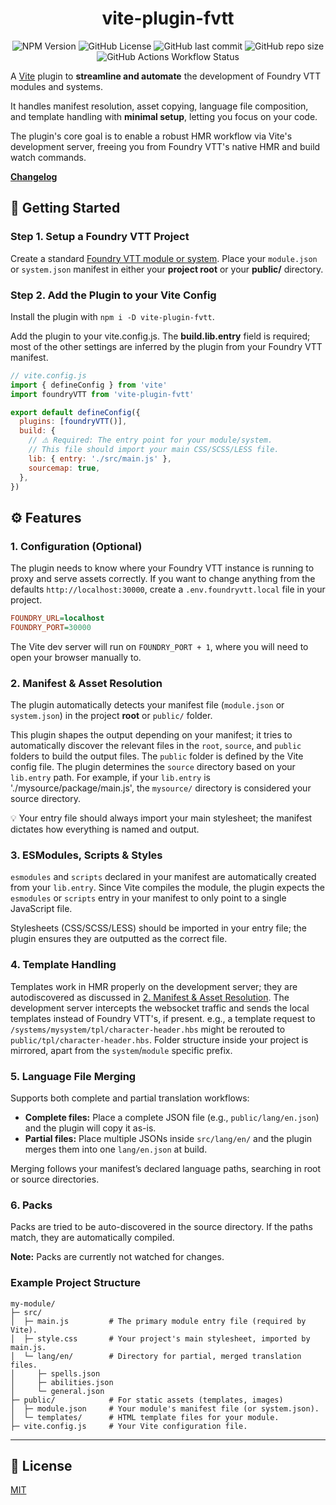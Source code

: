 <h1 align="center">vite-plugin-fvtt</h1>

<div align="center">

![NPM Version](https://img.shields.io/npm/v/vite-plugin-fvtt?style=for-the-badge&labelColor=1a1c23&color=a9cbae)
![GitHub License](https://img.shields.io/github/license/MatyeusM/vite-plugin-fvtt?style=for-the-badge&labelColor=1a1c23&color=97cdcc)
![GitHub last commit](https://img.shields.io/github/last-commit/MatyeusM/vite-plugin-fvtt?style=for-the-badge&labelColor=1a1c23&color=a1c6e1)
![GitHub repo size](https://img.shields.io/github/repo-size/MatyeusM/vite-plugin-fvtt?style=for-the-badge&labelColor=1a1c23&color=bdbde4)
![GitHub Actions Workflow Status](https://img.shields.io/github/actions/workflow/status/MatyeusM/vite-plugin-fvtt/ci.yml?style=for-the-badge&labelColor=1a1c23&color=d6b5d2)

</div>

A [Vite](https://vitejs.dev/) plugin to **streamline and automate** the development of Foundry VTT
modules and systems.

It handles manifest resolution, asset copying, language file composition, and template handling with
**minimal setup**, letting you focus on your code.

The plugin's core goal is to enable a robust HMR workflow via Vite's development server, freeing you
from Foundry VTT's native HMR and build watch commands.

[**Changelog**](CHANGELOG.md)

## **🚀 Getting Started**

### **Step 1. Setup a Foundry VTT Project**

Create a standard
[Foundry VTT module or system](https://foundryvtt.com/article/module-development/). Place your
`module.json` or `system.json` manifest in either your **project root** or your **public/**
directory.

### **Step 2. Add the Plugin to your Vite Config**

Install the plugin with `npm i -D vite-plugin-fvtt`.

Add the plugin to your vite.config.js. The **build.lib.entry** field is required; most of the other
settings are inferred by the plugin from your Foundry VTT manifest.

```js
// vite.config.js
import { defineConfig } from 'vite'
import foundryVTT from 'vite-plugin-fvtt'

export default defineConfig({
  plugins: [foundryVTT()],
  build: {
    // ⚠️ Required: The entry point for your module/system.
    // This file should import your main CSS/SCSS/LESS file.
    lib: { entry: './src/main.js' },
    sourcemap: true,
  },
})
```

## **⚙️ Features**

### **1. Configuration (Optional)**

The plugin needs to know where your Foundry VTT instance is running to proxy and serve assets
correctly. If you want to change anything from the defaults `http://localhost:30000`, create a
`.env.foundryvtt.local` file in your project.

```ini
FOUNDRY_URL=localhost
FOUNDRY_PORT=30000
```

The Vite dev server will run on `FOUNDRY_PORT + 1`, where you will need to open your browser
manually to.

### **2. Manifest & Asset Resolution**

The plugin automatically detects your manifest file (`module.json` or `system.json`) in the project
**root** or `public/` folder.

This plugin shapes the output depending on your manifest; it tries to automatically discover the
relevant files in the `root`, `source`, and `public` folders to build the output files. The `public`
folder is defined by the Vite config file. The plugin determines the `source` directory based on
your `lib.entry` path. For example, if your `lib.entry` is './mysource/package/main.js', the
`mysource/` directory is considered your source directory.

💡 Your entry file should always import your main stylesheet; the manifest dictates how everything
is named and output.

### **3. ESModules, Scripts & Styles**

`esmodules` and `scripts` declared in your manifest are automatically created from your `lib.entry`.
Since Vite compiles the module, the plugin expects the `esmodules` or `scripts` entry in your
manifest to only point to a single JavaScript file.

Stylesheets (CSS/SCSS/LESS) should be imported in your entry file; the plugin ensures they are
outputted as the correct file.

### **4. Template Handling**

Templates work in HMR properly on the development server; they are autodiscovered as discussed in
[2. Manifest & Asset Resolution](#2-manifest--asset-resolution). The development server intercepts
the websocket traffic and sends the local templates instead of Foundry VTT's, if present. e.g., a
template request to `/systems/mysystem/tpl/character-header.hbs` might be rerouted to
`public/tpl/character-header.hbs`. Folder structure inside your project is mirrored, apart from the
`system`/`module` specific prefix.

### **5. Language File Merging**

Supports both complete and partial translation workflows:

- **Complete files:** Place a complete JSON file (e.g., `public/lang/en.json`) and the plugin will
  copy it as-is.
- **Partial files:** Place multiple JSONs inside `src/lang/en/` and the plugin merges them into one
  `lang/en.json` at build.

Merging follows your manifest’s declared language paths, searching in root or source directories.

### **6. Packs**

Packs are tried to be auto-discovered in the source directory. If the paths match, they are
automatically compiled.

**Note:** Packs are currently not watched for changes.

### **Example Project Structure**

```
my-module/
├─ src/
│  ├─ main.js         # The primary module entry file (required by Vite).
│  ├─ style.css       # Your project's main stylesheet, imported by main.js.
│  └─ lang/en/        # Directory for partial, merged translation files.
│     ├─ spells.json
│     ├─ abilities.json
│     └─ general.json
├─ public/            # For static assets (templates, images)
│  ├─ module.json     # Your module's manifest file (or system.json).
│  └─ templates/      # HTML template files for your module.
├─ vite.config.js     # Your Vite configuration file.
```

---

## 📄 License

[MIT](LICENSE)
